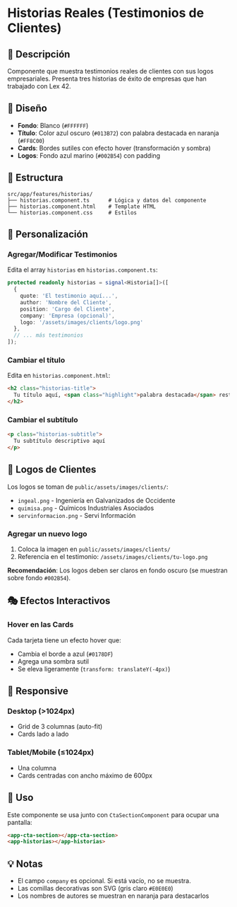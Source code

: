 # Historias Reales (Testimonios de Clientes)

## 📝 Descripción

Componente que muestra testimonios reales de clientes con sus logos empresariales. Presenta tres historias de éxito de empresas que han trabajado con Lex 42.

## 🎨 Diseño

- **Fondo**: Blanco (`#FFFFFF`)
- **Título**: Color azul oscuro (`#013B72`) con palabra destacada en naranja (`#FF8C00`)
- **Cards**: Bordes sutiles con efecto hover (transformación y sombra)
- **Logos**: Fondo azul marino (`#002B54`) con padding

## 📂 Estructura

```
src/app/features/historias/
├── historias.component.ts      # Lógica y datos del componente
├── historias.component.html    # Template HTML
└── historias.component.css     # Estilos
```

## 🔧 Personalización

### Agregar/Modificar Testimonios

Edita el array `historias` en `historias.component.ts`:

```typescript
protected readonly historias = signal<Historia[]>([
  {
    quote: 'El testimonio aquí...',
    author: 'Nombre del Cliente',
    position: 'Cargo del Cliente',
    company: 'Empresa (opcional)',
    logo: '/assets/images/clients/logo.png'
  },
  // ... más testimonios
]);
```

### Cambiar el título

Edita en `historias.component.html`:

```html
<h2 class="historias-title">
  Tu título aquí, <span class="highlight">palabra destacada</span> resto del título
</h2>
```

### Cambiar el subtítulo

```html
<p class="historias-subtitle">
  Tu subtítulo descriptivo aquí
</p>
```

## 📸 Logos de Clientes

Los logos se toman de `public/assets/images/clients/`:

- `ingeal.png` - Ingeniería en Galvanizados de Occidente
- `quimisa.png` - Químicos Industriales Asociados
- `servinformacion.png` - Servi Información

### Agregar un nuevo logo

1. Coloca la imagen en `public/assets/images/clients/`
2. Referencia en el testimonio: `/assets/images/clients/tu-logo.png`

**Recomendación**: Los logos deben ser claros en fondo oscuro (se muestran sobre fondo `#002B54`).

## 🎭 Efectos Interactivos

### Hover en las Cards

Cada tarjeta tiene un efecto hover que:
- Cambia el borde a azul (`#0178DF`)
- Agrega una sombra sutil
- Se eleva ligeramente (`transform: translateY(-4px)`)

## 📱 Responsive

### Desktop (>1024px)
- Grid de 3 columnas (auto-fit)
- Cards lado a lado

### Tablet/Mobile (≤1024px)
- Una columna
- Cards centradas con ancho máximo de 600px

## 🔗 Uso

Este componente se usa junto con `CtaSectionComponent` para ocupar una pantalla:

```html
<app-cta-section></app-cta-section>
<app-historias></app-historias>
```

## 💡 Notas

- El campo `company` es opcional. Si está vacío, no se muestra.
- Las comillas decorativas son SVG (gris claro `#E0E0E0`)
- Los nombres de autores se muestran en naranja para destacarlos


